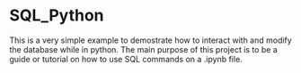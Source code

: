 # SQL_Python
This is a very simple example to demostrate how to interact with and modify the database while in python.
The main purpose of this project is to be a guide or tutorial on how to use SQL commands on a .ipynb file.
